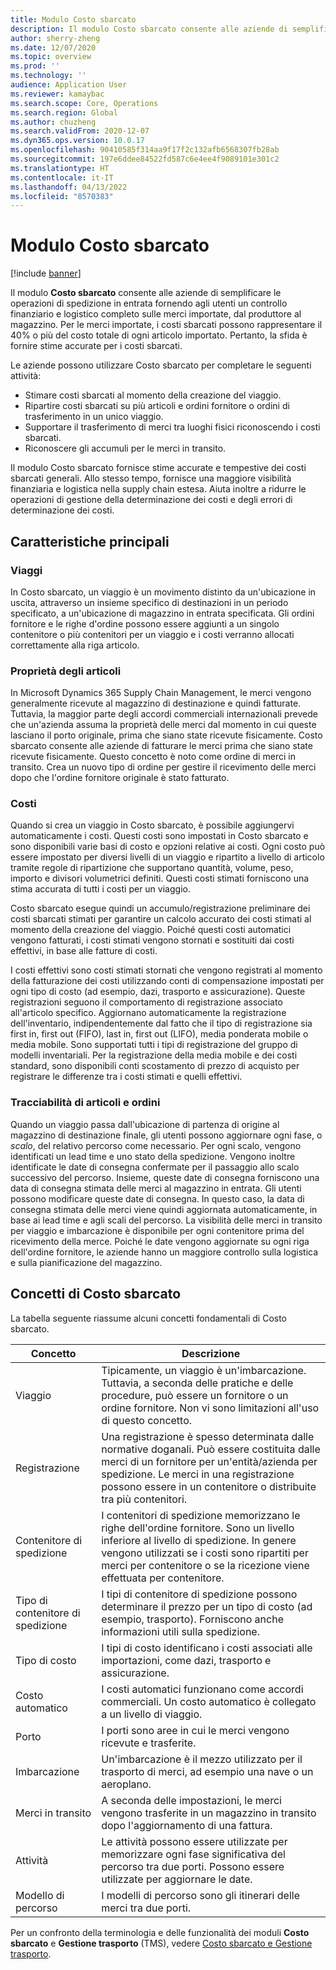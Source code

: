```yaml
---
title: Modulo Costo sbarcato
description: Il modulo Costo sbarcato consente alle aziende di semplificare le operazioni di spedizione in entrata fornendo agli utenti un controllo finanziario e logistico completo sulle merci importate, dal produttore al magazzino.
author: sherry-zheng
ms.date: 12/07/2020
ms.topic: overview
ms.prod: ''
ms.technology: ''
audience: Application User
ms.reviewer: kamaybac
ms.search.scope: Core, Operations
ms.search.region: Global
ms.author: chuzheng
ms.search.validFrom: 2020-12-07
ms.dyn365.ops.version: 10.0.17
ms.openlocfilehash: 90410585f314aa9f17f2c132afb6568307fb28ab
ms.sourcegitcommit: 197e6ddee84522fd587c6e4ee4f9089101e301c2
ms.translationtype: HT
ms.contentlocale: it-IT
ms.lasthandoff: 04/13/2022
ms.locfileid: "8570383"
---
```

# <a name="landed-cost-module"></a>Modulo Costo sbarcato

[!include [banner](../../includes/banner.md)]

Il modulo **Costo sbarcato** consente alle aziende di semplificare le operazioni di spedizione in entrata fornendo agli utenti un controllo finanziario e logistico completo sulle merci importate, dal produttore al magazzino. Per le merci importate, i costi sbarcati possono rappresentare il 40% o più del costo totale di ogni articolo importato. Pertanto, la sfida è fornire stime accurate per i costi sbarcati.

Le aziende possono utilizzare Costo sbarcato per completare le seguenti attività:

- Stimare costi sbarcati al momento della creazione del viaggio.
- Ripartire costi sbarcati su più articoli e ordini fornitore o ordini di trasferimento in un unico viaggio.
- Supportare il trasferimento di merci tra luoghi fisici riconoscendo i costi sbarcati.
- Riconoscere gli accumuli per le merci in transito.

Il modulo Costo sbarcato fornisce stime accurate e tempestive dei costi sbarcati generali. Allo stesso tempo, fornisce una maggiore visibilità finanziaria e logistica nella supply chain estesa. Aiuta inoltre a ridurre le operazioni di gestione della determinazione dei costi e degli errori di determinazione dei costi.

## <a name="highlights"></a>Caratteristiche principali

### <a name="voyages"></a>Viaggi

In Costo sbarcato, un viaggio è un movimento distinto da un'ubicazione in uscita, attraverso un insieme specifico di destinazioni in un periodo specificato, a un'ubicazione di magazzino in entrata specificata. Gli ordini fornitore e le righe d'ordine possono essere aggiunti a un singolo contenitore o più contenitori per un viaggio e i costi verranno allocati correttamente alla riga articolo. 

### <a name="item-ownership"></a>Proprietà degli articoli

In Microsoft Dynamics 365 Supply Chain Management, le merci vengono generalmente ricevute al magazzino di destinazione e quindi fatturate. Tuttavia, la maggior parte degli accordi commerciali internazionali prevede che un'azienda assuma la proprietà delle merci dal momento in cui queste lasciano il porto originale, prima che siano state ricevute fisicamente. Costo sbarcato consente alle aziende di fatturare le merci prima che siano state ricevute fisicamente. Questo concetto è noto come ordine di merci in transito. Crea un nuovo tipo di ordine per gestire il ricevimento delle merci dopo che l'ordine fornitore originale è stato fatturato.

### <a name="costs"></a>Costi

Quando si crea un viaggio in Costo sbarcato, è possibile aggiungervi automaticamente i costi. Questi costi sono impostati in Costo sbarcato e sono disponibili varie basi di costo e opzioni relative ai costi. Ogni costo può essere impostato per diversi livelli di un viaggio e ripartito a livello di articolo tramite regole di ripartizione che supportano quantità, volume, peso, importo e divisori volumetrici definiti. Questi costi stimati forniscono una stima accurata di tutti i costi per un viaggio.

Costo sbarcato esegue quindi un accumulo/registrazione preliminare dei costi sbarcati stimati per garantire un calcolo accurato dei costi stimati al momento della creazione del viaggio. Poiché questi costi automatici vengono fatturati, i costi stimati vengono stornati e sostituiti dai costi effettivi, in base alle fatture di costi.

I costi effettivi sono costi stimati stornati che vengono registrati al momento della fatturazione dei costi utilizzando conti di compensazione impostati per ogni tipo di costo (ad esempio, dazi, trasporto e assicurazione). Queste registrazioni seguono il comportamento di registrazione associato all'articolo specifico. Aggiornano automaticamente la registrazione dell'inventario, indipendentemente dal fatto che il tipo di registrazione sia first in, first out (FIFO), last in, first out (LIFO), media ponderata mobile o media mobile. Sono supportati tutti i tipi di registrazione del gruppo di modelli inventariali. Per la registrazione della media mobile e dei costi standard, sono disponibili conti scostamento di prezzo di acquisto per registrare le differenze tra i costi stimati e quelli effettivi.

### <a name="item-and-order-tracking"></a>Tracciabilità di articoli e ordini

Quando un viaggio passa dall'ubicazione di partenza di origine al magazzino di destinazione finale, gli utenti possono aggiornare ogni fase, o *scalo*, del relativo percorso come necessario. Per ogni scalo, vengono identificati un lead time e uno stato della spedizione. Vengono inoltre identificate le date di consegna confermate per il passaggio allo scalo successivo del percorso. Insieme, queste date di consegna forniscono una data di consegna stimata delle merci al magazzino in entrata. Gli utenti possono modificare queste date di consegna. In questo caso, la data di consegna stimata delle merci viene quindi aggiornata automaticamente, in base ai lead time e agli scali del percorso. La visibilità delle merci in transito per viaggio e imbarcazione è disponibile per ogni contenitore prima del ricevimento della merce. Poiché le date vengono aggiornate su ogni riga dell'ordine fornitore, le aziende hanno un maggiore controllo sulla logistica e sulla pianificazione del magazzino.

## <a name="landed-cost-concepts"></a>Concetti di Costo sbarcato

La tabella seguente riassume alcuni concetti fondamentali di Costo sbarcato.

| Concetto | Descrizione |
|---|---|
| Viaggio | Tipicamente, un viaggio è un'imbarcazione. Tuttavia, a seconda delle pratiche e delle procedure, può essere un fornitore o un ordine fornitore. Non vi sono limitazioni all'uso di questo concetto. |
| Registrazione | Una registrazione è spesso determinata dalle normative doganali. Può essere costituita dalle merci di un fornitore per un'entità/azienda per spedizione. Le merci in una registrazione possono essere in un contenitore o distribuite tra più contenitori. |
| Contenitore di spedizione | I contenitori di spedizione memorizzano le righe dell'ordine fornitore. Sono un livello inferiore al livello di spedizione. In genere vengono utilizzati se i costi sono ripartiti per merci per contenitore o se la ricezione viene effettuata per contenitore. |
| Tipo di contenitore di spedizione | I tipi di contenitore di spedizione possono determinare il prezzo per un tipo di costo (ad esempio, trasporto). Forniscono anche informazioni utili sulla spedizione. |
| Tipo di costo | I tipi di costo identificano i costi associati alle importazioni, come dazi, trasporto e assicurazione. |
| Costo automatico | I costi automatici funzionano come accordi commerciali. Un costo automatico è collegato a un livello di viaggio. |
| Porto | I porti sono aree in cui le merci vengono ricevute e trasferite. |
| Imbarcazione | Un'imbarcazione è il mezzo utilizzato per il trasporto di merci, ad esempio una nave o un aeroplano. |
| Merci in transito | A seconda delle impostazioni, le merci vengono trasferite in un magazzino in transito dopo l'aggiornamento di una fattura. |
| Attività | Le attività possono essere utilizzate per memorizzare ogni fase significativa del percorso tra due porti. Possono essere utilizzate per aggiornare le date. |
| Modello di percorso | I modelli di percorso sono gli itinerari delle merci tra due porti. |

Per un confronto della terminologia e delle funzionalità dei moduli **Costo sbarcato** e **Gestione trasporto** (TMS), vedere [Costo sbarcato e Gestione trasporto](landed-cost-vs-tms.md).
